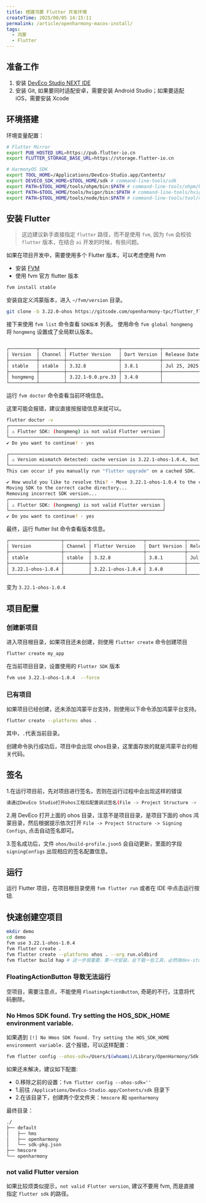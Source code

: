 ```yaml
---
title: 搭建鸿蒙 Flutter 开发环境
createTime: 2025/08/05 14:15:11
permalink: /article/openharmony-macos-install/
tags:
  - 鸿蒙
  - Flutter
---
```


## 准备工作

1. 安装 [DevEco Studio NEXT IDE](https://developer.huawei.com/consumer/cn/deveco-studio/)
2. 安装 Git, 如果要同时适配安卓，需要安装 Android Studio；如果要适配 iOS，需要安装 Xcode

## 环境搭建

环境变量配置：

```bash
# Flutter Mirror
export PUB_HOSTED_URL=https://pub.flutter-io.cn
export FLUTTER_STORAGE_BASE_URL=https://storage.flutter-io.cn

# HarmonyOS SDK
export TOOL_HOME=/Applications/DevEco-Studio.app/Contents/
export DEVECO_SDK_HOME=$TOOL_HOME/sdk # command-line-tools/sdk
export PATH=$TOOL_HOME/tools/ohpm/bin:$PATH # command-line-tools/ohpm/bin
export PATH=$TOOL_HOME/tools/hvigor/bin:$PATH # command-line-tools/hvigor/bin
export PATH=$TOOL_HOME/tools/node/bin:$PATH # command-line-tools/tool/node/bin
```

## 安装 Flutter

> 这边建议新手直接指定 `flutter` 路径，而不是使用 `fvm`, 因为 `fvm` 会校验 `flutter` 版本，在结合 `ai` 开发的时候，有些问题。

如果在项目开发中，需要使用多个 Flutter 版本，可以考虑使用 fvm

- 安装 [FVM](https://fvm.app/)
- 使用 fvm 官方 flutter 版本

```bash
fvm install stable
```

安装自定义鸿蒙版本，进入 `~/fvm/version` 目录。

```bash
git clone -b 3.22.0-ohos https://gitcode.com/openharmony-tpc/flutter_flutter.git
```

接下来使用 `fvm list` 命令查看 `SDK版本` 列表。
使用命令 `fvm global hongmeng` 将 `hongmeng` 设置成了全局默认版本。

```bash

┌──────────┬─────────┬───────────────────┬──────────────┬──────────────┬────────┬───────┐
│ Version  │ Channel │ Flutter Version   │ Dart Version │ Release Date │ Global │ Local │
├──────────┼─────────┼───────────────────┼──────────────┼──────────────┼────────┼───────┤
│ stable   │ stable  │ 3.32.8            │ 3.8.1        │ Jul 25, 2025 │        │ ●     │
├──────────┼─────────┼───────────────────┼──────────────┼──────────────┼────────┼───────┤
│ hongmeng │         │ 3.22.1-0.0.pre.33 │ 3.4.0        │              │ ●      │       │
└──────────┴─────────┴───────────────────┴──────────────┴──────────────┴────────┴───────┘
```

运行 `fvm doctor` 命令查看当前环境信息。

这里可能会报错，建议直接按报错信息来就可以。


```sh
flutter doctor -v
┌────────────────────────────────────────────────────────┐
│ ⚠ Flutter SDK: (hongmeng) is not valid Flutter version │
└────────────────────────────────────────────────────────┘
✔ Do you want to continue? · yes

┌─────────────────────────────────────────────────────────────────────────────────────────┐
│ ⚠ Version mismatch detected: cache version is 3.22.1-ohos-1.0.4, but expected hongmeng. │
└─────────────────────────────────────────────────────────────────────────────────────────┘
This can occur if you manually run "flutter upgrade" on a cached SDK.

✔ How would you like to resolve this? · Move 3.22.1-ohos-1.0.4 to the correct cache directory and reinstall hongmeng
Moving SDK to the correct cache directory...
Removing incorrect SDK version...
┌────────────────────────────────────────────────────────┐
│ ⚠ Flutter SDK: (hongmeng) is not valid Flutter version │
└────────────────────────────────────────────────────────┘
✔ Do you want to continue? · yes

```

最终，运行 flutter list 命令查看版本信息。

```sh
┌───────────────────┬─────────┬───────────────────┬──────────────┬──────────────┬────────┬───────┐
│ Version           │ Channel │ Flutter Version   │ Dart Version │ Release Date │ Global │ Local │
├───────────────────┼─────────┼───────────────────┼──────────────┼──────────────┼────────┼───────┤
│ stable            │ stable  │ 3.32.8            │ 3.8.1        │ Jul 25, 2025 │ ●      │       │
├───────────────────┼─────────┼───────────────────┼──────────────┼──────────────┼────────┼───────┤
│ 3.22.1-ohos-1.0.4 │         │ 3.22.1-ohos-1.0.4 │ 3.4.0        │              │        │ ●     │
└───────────────────┴─────────┴───────────────────┴──────────────┴──────────────┴────────┴───────┘
```

变为 `3.22.1-ohos-1.0.4`


## 项目配置

### 创建新项目

进入项目根目录，如果项目还未创建，则使用 `flutter create` 命令创建项目

```sh
flutter create my_app
```
在当前项目目录，设置使用的 `Flutter SDK` 版本

```sh
fvm use 3.22.1-ohos-1.0.4  --force
```

### 已有项目

如果项目已经创建，还未添加鸿蒙平台支持，则使用以下命令添加鸿蒙平台支持。

```sh
flutter create --platforms ohos .
```
其中，`.`代表当前目录。

创建命令执行成功后，项目中会出现 ohos目录，这里面存放的就是鸿蒙平台的相关代码。


## 签名

1.在运行项目前，先对项目进行签名，否则在运行过程中会出现这样的错误

```sh
请通过DevEco Studio打开ohos工程后配置调试签名(File -> Project Structure -> Signing Configs 勾选Automatically generate signature)
```

2.用 DevEco 打开上面的 ohos 目录，注意不是项目目录，是项目下面的 ohos 鸿蒙目录，然后根据提示依次打开 `File -> Project Structure -> Signing Configs`, 点击自动签名即可。


3.签名成功后，文件 `ohos/build-profile.json5` 会自动更新，里面的字段 `signingConfigs` 出现相应的签名配置信息。


## 运行

运行 Flutter 项目，在项目根目录使用 `fvm flutter run` 或者在 IDE 中点击运行按钮.

## 快速创建空项目

```sh
mkdir demo
cd demo
fvm use 3.22.1-ohos-1.0.4
fvm flutter create .
fvm flutter create --platforms ohos . --org run.oldbird
fvm flutter build hap # 这一步很重要，第一次安装，会下载一些工具，必然用dev-studio会报错。
```

### FloatingActionButton 导致无法运行

空项目，需要注意点，不能使用 `FloatingActionButton`, 奇葩的不行，注意将代码删除。

### No Hmos SDK found. Try setting the HOS_SDK_HOME environment variable. 

如果遇到 `[!] No Hmos SDK found. Try setting the HOS_SDK_HOME environment variable.` 这个报错，可以这样配置：

```sh
fvm flutter config --ohos-sdk=/Users/$(whoami)/Library/OpenHarmony/Sdk
```

如果还未解决，建议如下配置:
- 0.移除之前的设置：`fvm flutter config --ohos-sdk=''`
- 1.前往 `/Applications/DevEco-Studio.app/Contents/sdk` 目录下
- 2.在该目录下，创建两个空文件夹：`hmscore` 和 `openharmony`

最终目录：

```sh
./
├── default
│   ├── hms
│   ├── openharmony
│   └── sdk-pkg.json
├── hmscore
└── openharmony
```


### not valid Flutter version

如果比较烦类似提示，`not valid Flutter version`, 建议不要用 fvm, 而是直接指定 `flutter sdk` 的路径。
